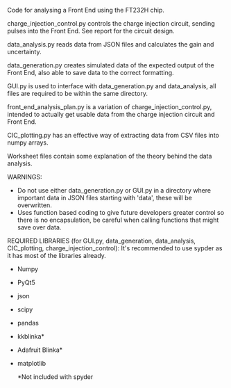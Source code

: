 Code for analysing a Front End using the FT232H chip.

charge_injection_control.py controls the charge injection circuit, sending pulses into the Front End. See report for the circuit design.

data_analysis.py reads data from JSON files and calculates the gain and uncertainty.

data_generation.py creates simulated data of the expected output of the Front End, also able to save data to the correct formatting.

GUI.py is used to interface with data_generation.py and data_analysis, all files are required to be within the same directory.

front_end_analysis_plan.py is a variation of charge_injection_control.py, intended to actually get usable data from the charge injection circuit and Front End.

CIC_plotting.py has an effective way of extracting data from CSV files into numpy arrays.

Worksheet files contain some explanation of the theory behind the data analysis.

WARNINGS:
- Do not use either data_generation.py or GUI.py in a directory where important data in JSON files starting with 'data', these will be overwritten.
- Uses function based coding to give future developers greater control so there is no encapsulation, be careful when calling functions that might save over data.

REQUIRED LIBRARIES (for GUI.py, data_generation, data_analysis, CIC_plotting, charge_injection_control):
It's recommended to use sypder as it has most of the libraries already.
- Numpy
- PyQt5
- json
- scipy
- pandas
- kkblinka*
- Adafruit Blinka*
- matplotlib

  *Not included with spyder
